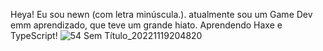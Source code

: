 Heya! Eu sou newn (com letra minúscula.).
atualmente sou um Game Dev emm aprendizado, que teve um grande hiato.
Aprendendo Haxe e TypeScript!
![54 Sem Título_20221119204820](https://user-images.githubusercontent.com/102830927/202876042-1010018f-c1b6-43dc-8e7a-7416ea4f0b1a.png)

